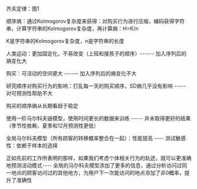 齐夫定律：图1

顺序熵：通过Kolmogorov复杂度来获得：对购买行为进行压缩，编码获得字符串，计算字符串的Kolmogorov复杂度，再计算熵：H=K/n

K是字符串的Kolmogorov复杂度，n是字符串的长度

人类运动：更加固定化，不易改变（上班和接孩子的顺序）------ 加入序列后的熵变化大

购买：可活动的空间更大 ------ 加入序列后的熵变化不大



研究顺序对购买行为的影响：打乱每一天的购买顺序，SD熵几乎没有影响 ----- 对可预测性帮助不大

购买的顺序熵从长期看趋于稳定

使用一阶马尔科夫链模型，使用时间更长的数据来训练 ----- 并未取得更好的结果（季节性依赖，夏季和12月预测性更低）

全局马尔科夫模型（所有顾客的转移概率整合在一起）：性能提高 ---- 测试敏感性：依赖于样本的选择

正如先前的工作所表明的那样，如果我们考虑个体相关行为的轨迹，就可以更准确地预测活动模式---- 全局的马尔科夫模型添加了更多的信息，通过分析访问过同一地点的顾客访问过的其他地方，为用户下一次能访问的地点添加了非0概率，提升了准确性
